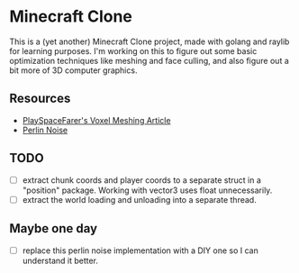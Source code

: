 # Minecraft Clone

This is a (yet another) Minecraft Clone project, made with golang and raylib for learning purposes. I'm working on this to figure out some basic optimization techniques like meshing and face culling, and also figure out a bit more of 3D computer graphics.

## Resources

- [PlaySpaceFarer's Voxel Meshing Article](https://playspacefarer.com/voxel-meshing/)
- [Perlin Noise](https://rtouti.github.io/graphics/perlin-noise-algorithm)

## TODO

- [ ] extract chunk coords and player coords to a separate struct in a "position" package. Working with vector3 uses float unnecessarily.
- [ ] extract the world loading and unloading into a separate thread.

## Maybe one day

- [ ] replace this perlin noise implementation with a DIY one so I can understand it better.
